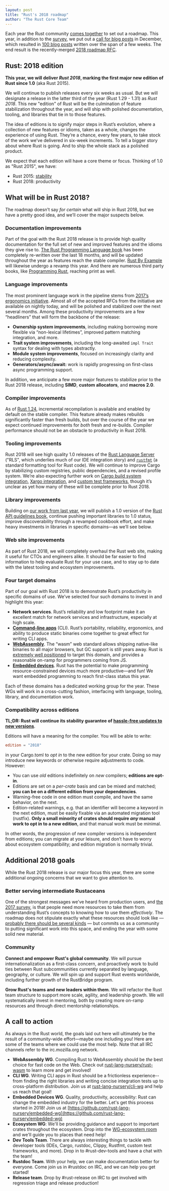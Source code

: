 ```yaml
---
layout: post
title: "Rust's 2018 roadmap"
author: "The Rust Core Team"
---
```


Each year the Rust community [comes together][roadmap-process] to set out a
roadmap. This year, in addition to the [survey], we put out
a [call for blog posts][blog-2018] in December, which resulted
in [100 blog posts][read-rust] written over the span of a few weeks. The end
result is the recently-merged [2018 roadmap RFC][rfc].

[roadmap-process]: https://github.com/rust-lang/rfcs/pull/1728
[survey]: https://blog.rust-lang.org/2017/09/05/Rust-2017-Survey-Results.html
[blog-2018]: https://blog.rust-lang.org/2018/01/03/new-years-rust-a-call-for-community-blogposts.html
[read-rust]: https://readrust.net/rust-2018/
[rfc]: https://github.com/rust-lang/rfcs/pull/2314

## Rust: 2018 edition

**This year, we will deliver _Rust 2018_, marking the first major new edition of
Rust since 1.0** (aka Rust 2015).

We will continue to publish releases every six weeks as usual. But we will
designate a release in the latter third of the year (Rust 1.29 - 1.31) as *Rust
2018*. This new "edition" of Rust will be the culmination of feature
stabilization throughout the year, and will ship with polished documentation,
tooling, and libraries that tie in to those features.

The idea of editions is to signify major steps in Rust’s evolution, where a
collection of new features or idioms, taken as a whole, changes the experience
of using Rust. They’re a chance, every few years, to take stock of the work
we’ve delivered in six-week increments. To tell a bigger story about where Rust
is going. And to ship the whole stack as a polished product.

We expect that each edition will have a core theme or focus. Thinking of 1.0 as
"Rust 2015", we have:

-   Rust 2015: [stability](https://blog.rust-lang.org/2014/09/15/Rust-1.0.html)
-   Rust 2018: productivity

## What will be in Rust 2018?

The roadmap doesn’t say _for certain_ what will ship in Rust 2018, but we have a
pretty good idea, and we’ll cover the major suspects below.

### Documentation improvements

Part of the goal with the Rust 2018 release is to provide high quality
documentation for the full set of new and improved features and the idioms they
give rise to. [The Rust Programming Language book][trpl] has been completely
re-written over the last 18 months, and will be updated throughout the year as
features reach the stable compiler. [Rust By Example] will likewise undergo a
revamp this year. And there are numerous third party books, like [Programming
Rust], reaching print as well.

[trpl]: https://doc.rust-lang.org/nightly/book/second-edition/
[Programming Rust]: http://shop.oreilly.com/product/0636920040385.do
[Rust By Example]: https://rustbyexample.com/

### Language improvements

The most prominent language work in the pipeline stems from [2017’s ergonomics
initiative]. Almost all of the accepted RFCs from the initiative are available
on nightly today, and will be polished and stabilized over the next several
months. Among these productivity improvements are a few “headliners” that will
form the backbone of the release:

[2017’s ergonomics initiative]: https://blog.rust-lang.org/2017/03/02/lang-ergonomics.html

- **Ownership system improvements**, including making borrowing more flexible
  via “non-lexical lifetimes”, improved pattern matching integration, and more.
- **Trait system improvements**, including the long-awaited `impl Trait` syntax
  for dealing with types abstractly.
- **Module system improvements**, focused on increasingly clarity and reducing
  complexity.
- **Generators/async/await:** work is rapidly progressing on first-class async
  programming support.

In addition, we anticipate a few more major features to stabilize prior to the
Rust 2018 release, including **SIMD**, **custom allocators**, and **macros 2.0**.

### Compiler improvements

As of [Rust 1.24](https://blog.rust-lang.org/2018/02/15/Rust-1.24.html),
incremental recompilation is available and enabled by default on the stable
compiler. This feature already makes rebuilds significantly faster than fresh
builds, but over the course of the year we expect continued improvements for
_both_ fresh and re-builds. Compiler performance should not be an obstacle to
productivity in Rust 2018.

### Tooling improvements

Rust 2018 will see high quality 1.0 releases of the [Rust Language Server] ("RLS",
which underlies much of our IDE integration story) and [`rustfmt`] (a standard
formatting tool for Rust code). We will continue to improve Cargo by stabilizing
custom registries, public dependencies, and a revised profile system. We’re also
expecting further work on [Cargo build system integration], [Xargo integration],
and [custom test frameworks], though it’s unclear as yet how many of these will
be complete prior to Rust 2018.

[Rust Language Server]: https://github.com/rust-lang-nursery/rls
[Cargo build system integration]: https://github.com/rust-lang/rfcs/pull/2136
[Xargo integration]: https://github.com/rust-lang/cargo/issues/4959
[custom test frameworks]: https://github.com/rust-lang/rfcs/pull/2318
[`rustfmt`]: https://github.com/rust-lang-nursery/rustfmt

### Library improvements

Building on [our work from last year][blitz], we will publish a 1.0 version of
the [Rust API guidelines book], continue pushing important libraries to 1.0
status, improve discoverability through a revamped cookbook effort, and make
heavy investments in libraries in specific domains—as we’ll see below.

[blitz]: https://blog.rust-lang.org/2017/05/05/libz-blitz.html
[Rust API guidelines book]: https://github.com/rust-lang-nursery/api-guidelines

### Web site improvements

As part of Rust 2018, we will completely overhaul the Rust web site, making it
useful for CTOs and engineers alike. It should be far easier to find information
to help evaluate Rust for your use case, and to stay up to date with the latest
tooling and ecosystem improvements.

### Four target domains

Part of our goal with Rust 2018 is to demonstrate Rust’s productivity in
specific domains of use. We’ve selected four such domains to invest in and
highlight this year:

- **Network services**. Rust’s reliability and low footprint make it an
  excellent match for network services and infrastructure, especially at high
  scale.
- **[Command-line apps]** (CLI). Rust’s portability, reliability, ergonomics, and ability to
  produce static binaries come together to great effect for writing CLI apps.
- **[WebAssembly]**. The “wasm” web standard allows shipping native-like binaries
  to all major browsers, but GC support is still years away. Rust
  is [extremely well positioned](https://mgattozzi.com/rust-wasm) to target this
  domain, and provides a reasonable on-ramp for programmers coming from JS.
- **[Embedded devices]**. Rust has the potential to make programming
  resource-constrained devices much more productive—and fun! We want embedded
  programming to reach first-class status this year.

[Command-line apps]: https://internals.rust-lang.org/t/announcing-the-cli-working-group/6872
[Embedded devices]: https://internals.rust-lang.org/t/announcing-the-embedded-devices-working-group/6839
[WebAssembly]: https://internals.rust-lang.org/t/come-join-the-rust-and-webassembly-working-group/6845

Each of these domains has a dedicated working group for the year. These WGs will
work in a cross-cutting fashion, interfacing with language, tooling, library,
and documentation work.

### Compatibility across editions

**TL;DR: Rust will continue its stability guarantee
of [hassle-free updates to new versions][stability]**.

[stability]: https://blog.rust-lang.org/2014/10/30/Stability.html

Editions will have a meaning for the compiler. You will be able to write:

```toml
edition = "2018"
```

in your Cargo.toml to _opt in_ to the new edition for your crate. Doing so may
introduce new keywords or otherwise require adjustments to code. However:

-   You can use _old_ editions indefinitely on _new_ compilers; **editions are
    opt-in**.
-   Editions are set on a _per-crate_ basis and can be mixed and matched; **you
    can be on a different edition from your dependencies**.
-   Warning-free code in one edition must compile, and have the same behavior, on
    the next.
-   Edition-related warnings, e.g. that an identifier will become a keyword in the
    next edition, must be easily fixable via an automated migration tool
    (rustfix). **Only a small minority of crates should require _any_
    manual work to opt in to a new edition**, and that manual work must be
    minimal.

In other words, the progression of new compiler versions is independent from
editions; you can migrate at your leisure, and don’t have to worry about ecosystem
compatibility; and edition migration is normally trivial.

## Additional 2018 goals

While the Rust 2018 release is our major focus this year, there are some
additional ongoing concerns that we want to give attention to.

### Better serving intermediate Rustaceans

One of the strongest messages we’ve heard from production users, and [the 2017
survey], is that people need more resources to take them from understanding
Rust’s concepts to knowing how to use them _effectively_. The roadmap does not
stipulate exactly what these resources should look like
— [probably there should be several kinds][intermediate] — but commits us as a
community to putting significant work into this space, and ending the year with
some solid new material.

[the 2017 survey]: https://blog.rust-lang.org/2017/09/05/Rust-2017-Survey-Results.html
[intermediate]: https://quietmisdreavus.net/code/2018/01/10/not-a-layer-cake-analogy/

### Community

**Connect and empower Rust's global community**. We will pursue
internationalization as a first-class concern, and proactively work to build
ties between Rust subcommunities currently separated by language, geography, or
culture. We will spin up and support Rust events worldwide, including further
growth of the RustBridge program.

**Grow Rust's teams and new leaders within them**. We will refactor the Rust
team structure to support more scale, agility, and leadership growth. We will
systematically invest in mentoring, both by creating more on-ramp resources and
through direct mentorship relationships.

## A call to action

As always in the Rust world, the goals laid out here will ultimately be the
result of a community-wide effort—maybe one including you! Here are some of the
teams where we could use the most help. Note that all IRC channels refer to the
irc.mozilla.org network.

- **WebAssembly WG**. Compiling Rust to WebAssembly should be _the_ best choice for fast code on the Web. Check out [rust-lang-nursery/rust-wasm](https://github.com/rust-lang-nursery/rust-wasm) to learn more and get involved!
- **CLI WG**. Writing CLI apps in Rust should be a frictionless experience--from finding the right libraries and writing concise integration tests up to cross-platform distribution. Join us at [rust-lang-nursery/cli-wg](https://github.com/rust-lang-nursery/cli-wg) and help us reach that goal!
- **Embedded Devices WG**. Quality, productivity, accessibility: Rust can change the embedded industry for the better. Let's get this process started in 2018! Join us at [https://github.com/rust-lang-nursery/embedded-wg](https://github.com/rust-lang-nursery/embedded-wg)
- **Ecosystem WG**: We'll be providing guidance and support to important crates throughout the ecosystem. Drop into the [WG-ecosystem room](https://gitter.im/rust-lang/WG-ecosystem) and we'll guide you to places that need help!
- **Dev Tools Team**. There are always interesting things to tackle with developer tools  (IDEs, Cargo, rustdoc, Clippy, Rustfmt, custom test frameworks, and more). Drop in to #rust-dev-tools and have a chat with the team!
- **Rustdoc Team**. With your help, we can make documentation better for everyone. Come join us in #rustdoc on IRC, and we can help you get started!
- **Release team**. Drop by #rust-release on IRC to get involved with regression triage and release production!

